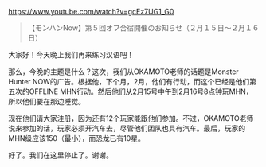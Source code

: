 https://www.youtube.com/watch?v=gcEz7UG1_G0
 
 > 【モンハンNow】第５回オフ合宿開催のお知らせ（２月１５日〜２月１６日） 
 
大家好！今天晚上我们再来练习汉语吧！

那么，今晚的主题是什么？这次，我们从OKAMOTO老师的话题是Monster Hunter NOW的广告。根据他，下个月，2月，他们有行动，而这个已经是他们第五次的OFFLINE MHN行动。然后他们从2月15号中午到2月16号8点钟玩MHN，所以他们要在那边睡觉。

现在他们请大家注册，因为还有12个玩家能跟他们参加。不过，OKAMOTO老师说来参加的话，玩家必须开汽车去，尽管他们团队也具有汽车。最后，玩家的MHN级应该150（最小），而恐龙已有10星。

好了。我们在这里停止了。谢谢。
 
 
